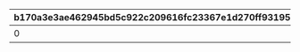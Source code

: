 |b170a3e3ae462945bd5c922c209616fc23367e1d270ff931958547bb6bc71b84|fa73cdbcab86375d2a3286a42c3f45e96fdadb380fb60dc255b17a5156041b3e|d6844760846e1fbe297757a239ba1b6734187bfab5a5d22af68ad6eec6410e2f|addbb546edaf739c25aad56a1bac878715a9111af82057992f9065d45b4ea81d|d6d6b78621b0d4244907a16c8cf343b68216658ace5da4eb09a7f5b0a1171443|bf80d9292c572fb10f1d9adfb6d94015b7dbaeabf98580d4b444b8a7788e2562|7e2e33692dd89bb31759fe7e2b2a31d5c47f4131bea0344bce3d1e98e2bfb3af|14761ed3f629db14ca14eb5d94df3009adfb38d5ef597255f72e00bb9859f421|9c73d477b005e93b091ff997f6a89de7ecce8a09ba254e09511726b9edf110b8|070f6cb83c8cf8d5dc3c8d4b76bb5e23d9d31a99d8afa1eed4788d7704fc4e19|125b38c61687cefbe3a5f15ed32e5dc0d2f58345a9517308f1993f7bec9069de|14baf28290561af051f93f6e3de4212eb7496590cd6eb994164f8497fe8a5ee5|ac9b7f6991da229cf588d639894eb37aede918d69045735581bd629c5d157d18|90501120274129fac0fc0136ff3c1433d08677eb434c04ac5eec8c6237af006e|8689152d44af41b86d7ec310d5331bbc5787ea0b0fc97aca7ef81851ccded8b5|ce7854781285e11f31355853d0bf7696b020dca7078cde005d5b1f6eadc516f1|3236efa1cb775545d6eb5c4dbc377dec0e81c1cfdfc005bab4b4b9c9580b6c06|6fb3e899a3ad9a5bee809663a6149e2166e3a5ca1817241c304e72ab0ef23bba|
| --- | --- | --- | --- | --- | --- | --- | --- | --- | --- | --- | --- | --- | --- | --- | --- | --- | --- |
|0|スコアを累計で300000獲得しよう|0|0|0|0|15|300000|11001021|1|0|0|0|0|0|1|0|0|